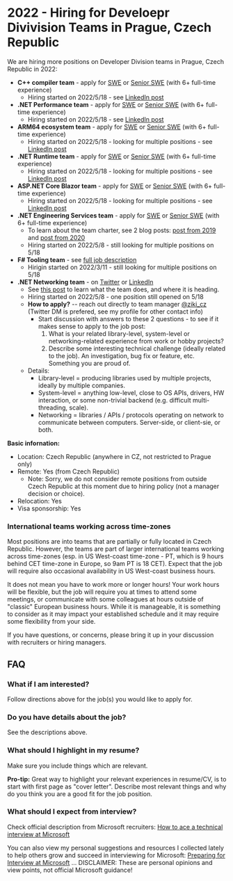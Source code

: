 # 2022 - Hiring for Develoepr Divivision Teams in Prague, Czech Republic

We are hiring more positions on Developer Division teams in Prague, Czech Republic in 2022:
- **C++ compiler team** - apply for [SWE](https://careers.microsoft.com/us/en/job/1245941/Software-Engineer-multiple-roles) or [Senior SWE](https://careers.microsoft.com/us/en/job/1245927/Senior-Software-Engineer-multiple-roles) (with 6+ full-time experience)
    - Hiring started on 2022/5/18 - see [LinkedIn post](https://www.linkedin.com/posts/mareksafar_hiring-mdcp-activity-6932648812066816000-thgB)
- **.NET Performance team** - apply for [SWE](https://careers.microsoft.com/us/en/job/1245941/Software-Engineer-multiple-roles) or [Senior SWE](https://careers.microsoft.com/us/en/job/1245927/Senior-Software-Engineer-multiple-roles) (with 6+ full-time experience)
    - Hiring started on 2022/5/18 - see [LinkedIn post](https://www.linkedin.com/posts/mareksafar_hiring-mdcp-activity-6932648812066816000-thgB)
- **ARM64 ecosystem team** - apply for [SWE](https://careers.microsoft.com/us/en/job/1245941/Software-Engineer-multiple-roles) or [Senior SWE](https://careers.microsoft.com/us/en/job/1245927/Senior-Software-Engineer-multiple-roles) (with 6+ full-time experience)
    - Hiring started on 2022/5/18 - looking for multiple positions - see [LinkedIn post](https://www.linkedin.com/posts/mareksafar_hiring-mdcp-activity-6932648812066816000-thgB)
- **.NET Runtime team** - apply for [SWE](https://careers.microsoft.com/us/en/job/1245941/Software-Engineer-multiple-roles) or [Senior SWE](https://careers.microsoft.com/us/en/job/1245927/Senior-Software-Engineer-multiple-roles) (with 6+ full-time experience)
    - Hiring started on 2022/5/18 - looking for multiple positions - see [LinkedIn post](https://www.linkedin.com/posts/mareksafar_hiring-mdcp-activity-6932648812066816000-thgB)
- **ASP.NET Core Blazor team** - apply for [SWE](https://careers.microsoft.com/us/en/job/1245941/Software-Engineer-multiple-roles) or [Senior SWE](https://careers.microsoft.com/us/en/job/1245927/Senior-Software-Engineer-multiple-roles) (with 6+ full-time experience)
    - Hiring started on 2022/5/18 - looking for multiple positions - see [LinkedIn post](https://www.linkedin.com/posts/mareksafar_hiring-mdcp-activity-6932648812066816000-thgB)
- **.NET Engineering Services team** - apply for [SWE](https://careers.microsoft.com/us/en/job/1245941/Software-Engineer-multiple-roles) or [Senior SWE](https://careers.microsoft.com/us/en/job/1245927/Senior-Software-Engineer-multiple-roles) (with 6+ full-time experience)
    - To learn about the team charter, see 2 blog posts: [post from 2019](https://devblogs.microsoft.com/dotnet/the-evolving-infrastructure-of-net-core/) and [post from 2020](https://devblogs.microsoft.com/dotnet/a-deep-dive-into-how-net-builds-and-ships/)
    - Hiring started on 2022/5/8 - still looking for multiple positions on 5/18
- **F# Tooling team** - see [full job description](https://careers.microsoft.com/us/en/job/1291329/Software-Engineer-F-tools-team)
    - Hirigin started on 2022/3/11 - still looking for multiple positions on 5/18
- **.NET Networking team** - on [Twitter](https://twitter.com/ziki_cz/status/1523412211905228801) or [LinkedIn](https://www.linkedin.com/posts/karelzikmund_net-networking-team-is-hiring-in-czech-republic-activity-6929455079716458496-mwNz)
    - See [this post](/networking_resources) to learn what the team does, and where it is heading.
    - Hiring started on 2022/5/8 - one position still opened on 5/18
    - **How to apply?** -- reach out directly to team manager [@ziki_cz](https://twitter.com/ziki_cz) (Twitter DM is prefered, see my profile for other contact info)
        - Start discussion with answers to these 2 questions - to see if it makes sense to apply to the job post:
            1. What is your related library-level, system-level or networking-related experience from work or hobby projects?
            2. Describe some interesting technical challenge (ideally related to the job). An investigation, bug fix or feature, etc. Something you are proud of.
    - Details:
        - Library-level = producing libraries used by multiple projects, ideally by multiple companies.
        - System-level = anything low-level, close to OS APIs, drivers, HW interaction, or some non-trivial backend (e.g. difficult multi-threading, scale).
        - Networking = libraries / APIs / protocols operating on network to communicate between computers. Server-side, or client-sie, or both.



**Basic infornation:**
- Location: Czech Republic (anywhere in CZ, not restricted to Prague only)
- Remote: Yes (from Czech Republic)
    - Note: Sorry, we do not consider remote positions from outside Czech Republic at this moment due to hiring policy (not a manager decision or choice).
- Relocation: Yes
- Visa sponsorship: Yes


### International teams working across time-zones

Most positions are into teams that are partially or fully located in Czech Republic.
However, the teams are part of larger international teams working across time-zones (esp. in US West-coast time-zone - PT, which is 9 hours behind CET time-zone in Europe, so 9am PT is 18 CET).
Expect that the job will require also occasional availability in US West-coast business hours.

It does not mean you have to work more or longer hours!
Your work hours will be flexible, but the job will require you at times to attend some meetings, or communicate with some colleagues at hours outside of "classic" European business hours.
While it is manageable, it is something to consider as it may impact your established schedule and it may require some flexibility from your side.

If you have questions, or concerns, please bring it up in your discussion with recruiters or hiring managers.



## FAQ


### What if I am interested?

Follow directions above for the job(s) you would like to apply for.


### Do you have details about the job?

See the descriptions above.


### What should I highlight in my resume?

Make sure you include things which are relevant.

**Pro-tip:** Great way to highlight your relevant experiences in resume/CV, is to start with first page as "cover letter".
Describe most relevant things and why do you think you are a good fit for the job position.


### What should I expect from interview?

Check official description from Microsoft recruiters: [How to ace a technical interview at Microsoft](https://news.microsoft.com/life/how-to-ace-a-technical-interview-at-microsoft)

You can also view my personal suggestions and resources I collected lately to help others grow and succeed in interviewing for Microsoft: [Preparing for Interview at Microsoft](/interview_prep)
... DISCLAIMER: These are personal opinions and view points, not official Microsoft guidance!
